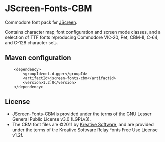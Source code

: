 # JScreen-Fonts-CBM

Commodore font pack for [JScreen](../../core).

Contains character map, font configuration and screen mode classes,
and a selection of TTF fonts reproducing Commodore VIC-20, Pet, CBM-II, C-64, and C-128 character sets.


## Maven configuration

		<dependency>
			<groupId>net.digger</groupId>
			<artifactId>jscreen-fonts-cbm</artifactId>
			<version>1.2.0</version>
		</dependency>


## License

* JScreen-Fonts-CBM is provided under the terms of the GNU Lesser General Public License v3.0 (LGPLv3).
* The CBM font files are ©2011 by [Kreative Software](http://www.kreativekorp.com/), and are provided
under the terms of the Kreative Software Relay Fonts Free Use License v1.2f.
